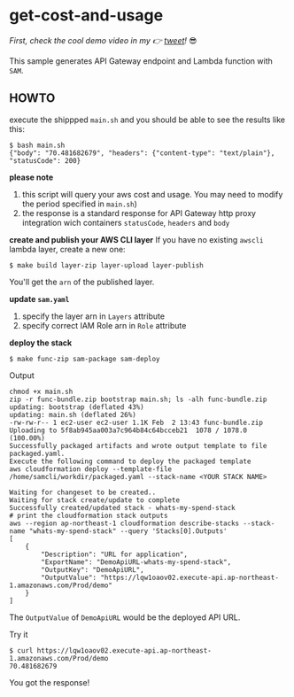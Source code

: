 # get-cost-and-usage 

_First, check the cool demo video in my 👉 [tweet](https://twitter.com/pahudnet/status/1091556349043924993)!_ 😎

This sample generates API Gateway endpoint and Lambda function with `SAM`.


## HOWTO

execute the shippped `main.sh` and you should be able to see the results like this:

```
$ bash main.sh 
{"body": "70.481682679", "headers": {"content-type": "text/plain"}, "statusCode": 200}
```
**please note**
1. this script will query your aws cost and usage. You may need to modify the period specified in `main.sh`)
2. the response is a standard response for API Gateway http proxy integration wich containers `statusCode`, `headers` and `body`

**create and publish your AWS CLI layer**
If you have no existing `awscli` lambda layer, create a new one:

```
$ make build layer-zip layer-upload layer-publish
```
You'll get the `arn` of the published layer.

**update `sam.yaml`**

1. specify the layer arn in `Layers` attribute
2. specify correct IAM Role arn in `Role` attribute

**deploy the stack**
```
$ make func-zip sam-package sam-deploy
```
Output
```
chmod +x main.sh
zip -r func-bundle.zip bootstrap main.sh; ls -alh func-bundle.zip
updating: bootstrap (deflated 43%)
updating: main.sh (deflated 26%)
-rw-rw-r-- 1 ec2-user ec2-user 1.1K Feb  2 13:43 func-bundle.zip
Uploading to 5f8ab945aa003a7c964b84c64bcceb21  1078 / 1078.0  (100.00%)
Successfully packaged artifacts and wrote output template to file packaged.yaml.
Execute the following command to deploy the packaged template
aws cloudformation deploy --template-file /home/samcli/workdir/packaged.yaml --stack-name <YOUR STACK NAME>

Waiting for changeset to be created..
Waiting for stack create/update to complete
Successfully created/updated stack - whats-my-spend-stack
# print the cloudformation stack outputs
aws --region ap-northeast-1 cloudformation describe-stacks --stack-name "whats-my-spend-stack" --query 'Stacks[0].Outputs'
[
    {
        "Description": "URL for application", 
        "ExportName": "DemoApiURL-whats-my-spend-stack", 
        "OutputKey": "DemoApiURL", 
        "OutputValue": "https://lqw1oaov02.execute-api.ap-northeast-1.amazonaws.com/Prod/demo"
    }
]

```
The `OutputValue` of `DemoApiURL` would be the deployed API URL.

Try it
```
$ curl https://lqw1oaov02.execute-api.ap-northeast-1.amazonaws.com/Prod/demo
70.481682679
```

You got the response!

